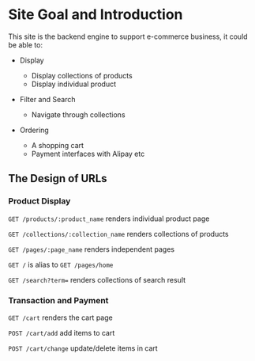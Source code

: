 # Site Goal and Introduction
This site is the backend engine to support e-commerce business, it could be able to:

- Display 
  - Display collections of products
  - Display individual product

- Filter and Search
  - Navigate through collections

- Ordering
  - A shopping cart
  - Payment interfaces with Alipay etc

## The Design of URLs

### Product Display
`GET /products/:product_name` renders individual product page

`GET /collections/:collection_name` renders collections of products

`GET /pages/:page_name` renders independent pages

`GET /` is alias to `GET /pages/home`

`GET /search?term=` renders collections of search result

### Transaction and Payment

`GET /cart` renders the cart page

`POST /cart/add` add items to cart

`POST /cart/change` update/delete items in cart
